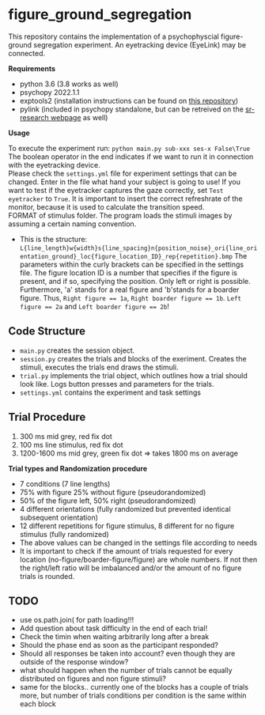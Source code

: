 # figure_ground_segregation

This repository contains the implementation of a psychophyscial figure-ground segregation experiment. An eyetracking device (EyeLink) may be connected. 

**Requirements**

- python 3.6 (3.8 works as well)
- psychopy 2022.1.1
- exptools2 (installation instructions can be found on [this repository](https://github.com/VU-Cog-Sci/exptools2))
- pylink (included in psychopy standalone, but can be retreived on the [sr-research webpage](https://www.sr-support.com/thread-48.html) as well)

**Usage**

To execute the experiment run: ```python main.py sub-xxx ses-x False\True``` <br>
The boolean operator in the end indicates if we want to run it in connection with the eyetracking device.
<br>
Please check the ```settings.yml``` file for experiment settings that can be changed. Enter in the file what hand your subject is going to use! If you want to test if the eyetracker captures the gaze correctly, set ```Test eyetracker``` to ```True```. It is important to insert the correct refreshrate of the monitor, because it is used to calculate the transition speed.
<br>
FORMAT of stimulus folder. The program loads the stimuli images by assuming a certain naming convention. 
- This is the structure: ```L{line_length}w{width}s{line_spacing}n{position_noise}_ori{line_orientation_ground}_loc{figure_location_ID}_rep{repetition}.bmp```
The parameters within the curly brackets can be specified in the settings file. The figure location ID is a number that specifies if the figure is present, and if so, specifying the position. Only left or right is possible. Furthermore, 'a' stands for a real figure and 'b'stands for a boarder figure. Thus, ```Right figure == 1a```, ```Right boarder figure == 1b```. ```Left figure == 2a``` and ```Left boarder figure == 2b```! 


## Code Structure
- ```main.py``` creates the session object.
- ```session.py``` creates the trials and blocks of the exeriment. Creates the stimuli, executes the trials end draws the stimuli.
- ```trial.py``` implements the trial object, which outlines how a trial should look like. Logs button presses and parameters for the trials. 
- ```settings.yml``` contains the experiment and task settings


## Trial Procedure

1. 300 ms mid grey, red fix dot
2. 100 ms line stimulus, red fix dot
3. 1200-1600 ms mid grey, green fix dot
=> takes 1800 ms on average

**Trial types and Randomization procedure**

- 7 conditions (7 line lengths)
- 75% with figure 25% without figure (pseudorandomized)
- 50% of the figure left, 50% right (pseudorandomized)
- 4 different orientations (fully randomized but prevented identical subsequent orientation)
- 12 different repetitions for figure stimulus, 8 different for no figure stimulus (fully randomized)
- The above values can be changed in the settings file according to needs
- It is important to check if the amount of trials requested for every location (no-figure/boarder-figure/figure) are whole numbers. If not then the right/left ratio will be imbalanced and/or the amount of no figure trials is rounded.



## TODO

- use os.path.join( for path loading!!!
- Add question about task difficulty in the end of each trial!
- Check the timin when waiting arbitrarily long after a break
- Should the phase end as soon as the participant responded?
- Should all responses be taken into account? even though they are outside of the response window?
- what should happen when the number of trials cannot be equally distributed on figures and non figure stimuli?
- same for the blocks.. currently one of the blocks has a couple of trials more, but number of trials conditions per condition is the same within each block
